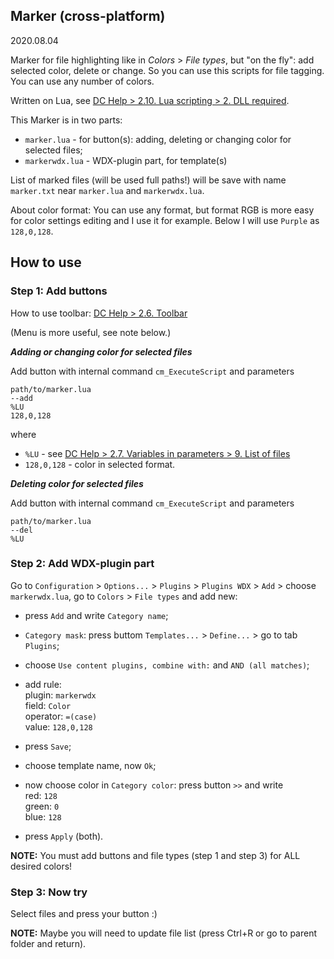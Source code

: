 Marker (cross-platform)
-----------------------

2020.08.04

Marker for file highlighting like in *Colors* > *File types*, but "on the fly": add selected color, delete or change. So you can use this scripts for file tagging.
You can use any number of colors.

Written on Lua, see [DC Help > 2.10. Lua scripting > 2. DLL required](http://doublecmd.github.io/doc/en/lua.html#dllrequired).

This Marker is in two parts:

- `marker.lua` - for button(s): adding, deleting or changing color for selected files;
- `markerwdx.lua` - WDX-plugin part, for template(s)

List of marked files (will be used full paths!) will be save with name `marker.txt` near `marker.lua` and `markerwdx.lua`.

About color format: You can use any format, but format RGB is more easy for color settings editing and I use it for example.
Below I will use `Purple` as `128,0,128`.


## How to use

### Step 1: Add  buttons

How to use toolbar: [DC Help > 2.6. Toolbar](http://doublecmd.github.io/doc/en/toolbar.html)

(Menu is more useful, see note below.)

**_Adding or changing color for selected files_**

Add button with internal command `cm_ExecuteScript` and parameters
```
path/to/marker.lua
--add
%LU
128,0,128
```
where
- `%LU` - see [DC Help > 2.7. Variables in parameters > 9. List of files](http://doublecmd.github.io/doc/en/variables.html#listoffiles)
- `128,0,128` - color in selected format.

**_Deleting color for selected files_**

Add button with internal command `cm_ExecuteScript` and parameters
```
path/to/marker.lua
--del
%LU
```

### Step 2: Add WDX-plugin part

Go to `Configuration` > `Options...` > `Plugins` > `Plugins WDX` > `Add` > choose `markerwdx.lua`, go to `Colors` > `File types` and add new:

- press `Add` and write `Category name`;

- `Category mask`: press buttom `Templates...` > `Define...` > go to tab `Plugins`;

- choose `Use content plugins, combine with:` and `AND (all matches)`;

- add rule:<br>
plugin: `markerwdx`<br>
field: `Color`<br>
operator: `=(case)`<br>
value: `128,0,128`

- press `Save`;

- choose template name, now `Ok`;

- now choose color in `Category color`: press button `>>` and write<br>
    red: `128`<br>
    green: `0`<br>
    blue: `128`

- press `Apply` (both).

**NOTE:** You must add buttons and file types (step 1 and step 3) for ALL desired colors!

### Step 3: Now try

Select files and press your button :)

**NOTE:** Maybe you will need to update file list (press Ctrl+R or go to parent folder and return).
